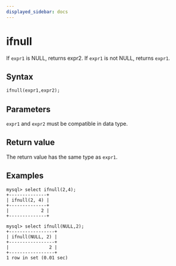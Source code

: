 ```yaml
---
displayed_sidebar: docs
---
```


# ifnull

If `expr1` is NULL, returns expr2. If `expr1` is not NULL, returns `expr1`.

## Syntax

```Haskell
ifnull(expr1,expr2);
```

## Parameters

`expr1` and `expr2` must be compatible in data type.

## Return value

The return value has the same type as `expr1`.

## Examples

```Plain Text
mysql> select ifnull(2,4);
+--------------+
| ifnull(2, 4) |
+--------------+
|            2 |
+--------------+

mysql> select ifnull(NULL,2);
+-----------------+
| ifnull(NULL, 2) |
+-----------------+
|               2 |
+-----------------+
1 row in set (0.01 sec)
```
